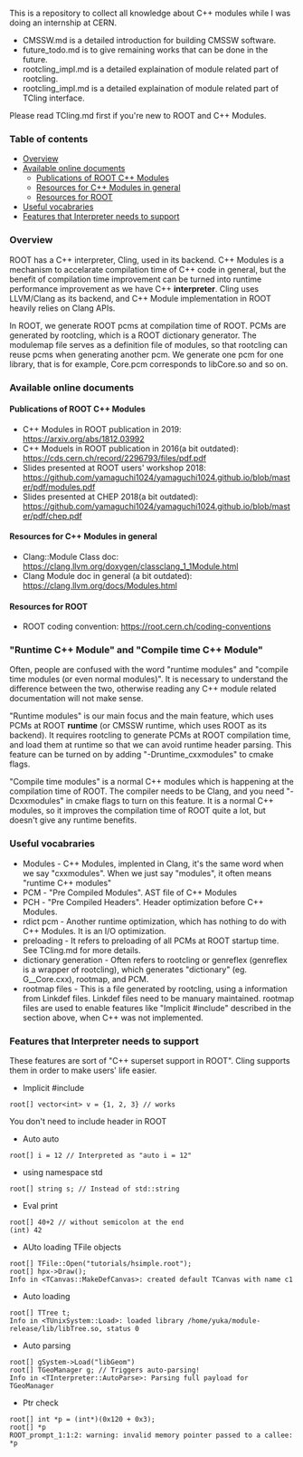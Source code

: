 This is a repository to collect all knowledge about C++ modules while I was doing an internship at CERN.

- CMSSW.md is a detailed introduction for building CMSSW software.
- future_todo.md is to give remaining works that can be done in the future.
- rootcling_impl.md is a detailed explaination of module related part of rootcling.
- rootcling_impl.md is a detailed explaination of module related part of TCling interface.

Please read TCling.md first if you're new to ROOT and C++ Modules.

### Table of contents
- [Overview](https://github.com/yamaguchi1024/cxxmodule-doc#overview)
- [Available online documents](https://github.com/yamaguchi1024/cxxmodule-doc#available-online-documents)
   - [Publications of ROOT C++ Modules](https://github.com/yamaguchi1024/cxxmodule-doc#publications-of-root-c-modules)
   - [Resources for C++ Modules in general](https://github.com/yamaguchi1024/cxxmodule-doc#resources-for-c-modules-in-general)
   - [Resources for ROOT](https://github.com/yamaguchi1024/cxxmodule-doc#resources-for-root)
- [Useful vocabraries](https://github.com/yamaguchi1024/cxxmodule-doc#useful-vocabraries)
- [Features that Interpreter needs to support](https://github.com/yamaguchi1024/cxxmodule-doc#features-that-interpreter-needs-to-support)

### Overview
ROOT has a C++ interpreter, Cling, used in its backend. C++ Modules is a mechanism to accelarate compilation time of C++ code in general, but the benefit of compilation time improvement can be turned into runtime performance improvement as we have C++ **interpreter**. Cling uses LLVM/Clang as its backend, and C++ Module implementation in ROOT heavily relies on Clang APIs.

In ROOT, we generate ROOT pcms at compilation time of ROOT. PCMs are generated by rootcling, which is a ROOT dictionary generator. The modulemap file serves as a definition file of modules, so that rootcling can reuse pcms when generating another pcm. We generate one pcm for one library, that is for example, Core.pcm corresponds to libCore.so and so on.

### Available online documents
#### Publications of ROOT C++ Modules
- C++ Modules in ROOT publication in 2019: https://arxiv.org/abs/1812.03992
- C++ Moduels in ROOT publication in 2016(a bit outdated): https://cds.cern.ch/record/2296793/files/pdf.pdf
- Slides presented at ROOT users' workshop 2018: https://github.com/yamaguchi1024/yamaguchi1024.github.io/blob/master/pdf/modules.pdf
- Slides presented at CHEP 2018(a bit outdated): https://github.com/yamaguchi1024/yamaguchi1024.github.io/blob/master/pdf/chep.pdf

#### Resources for C++ Modules in general
- Clang::Module Class doc: https://clang.llvm.org/doxygen/classclang_1_1Module.html
- Clang Module doc in general (a bit outdated): https://clang.llvm.org/docs/Modules.html

#### Resources for ROOT
- ROOT coding convention: https://root.cern.ch/coding-conventions

### "Runtime C++ Module" and "Compile time C++ Module"
Often, people are confused with the word "runtime modules" and "compile time modules (or even normal modules)". It is necessary to understand the difference between the two, otherwise reading any C++ module related documentation will not make sense.

"Runtime modules" is our main focus and the main feature, which uses PCMs at ROOT **runtime** (or CMSSW runtime, which uses ROOT as its backend). It requires rootcling to generate PCMs at ROOT compilation time, and load them at runtime so that we can avoid runtime header parsing. This feature can be turned on by adding "-Druntime_cxxmodules" to cmake flags.

"Compile time modules" is a normal C++ modules which is happening at the compilation time of ROOT. The compiler needs to be Clang, and you need "-Dcxxmodules" in cmake flags to turn on this feature. It is a normal C++ modules, so it improves the compilation time of ROOT quite a lot, but doesn't give any runtime benefits.

### Useful vocabraries
- Modules - C++ Modules, implented in Clang, it's the same word when we say "cxxmodules". When we just say "modules", it often means "runtime C++ modules"
- PCM - "Pre Compiled Modules". AST file of C++ Modules
- PCH - "Pre Compiled Headers". Header optimization before C++ Modules.
- rdict pcm - Another runtime optimization, which has nothing to do with C++ Modules. It is an I/O optimization.
- preloading - It refers to preloading of all PCMs at ROOT startup time. See TCling.md for more details.
- dictionary generation - Often refers to rootcling or genreflex (genreflex is a wrapper of rootcling), which generates "dictionary" (eg. G__Core.cxx), rootmap, and PCM.
- rootmap files - This is a file generated by rootcling, using a information from Linkdef files. Linkdef files need to be manuary maintained. rootmap files are used to enable features like "Implicit #include" described in the section above, when C++ was not implemented.

### Features that Interpreter needs to support

These features are sort of "C++ superset support in ROOT". Cling supports them in order to make users' life easier.

- Implicit #include
```
root[] vector<int> v = {1, 2, 3} // works
```
You don't need to include header in ROOT

- Auto auto
```
root[] i = 12 // Interpreted as "auto i = 12"
```

- using namespace std
```
root[] string s; // Instead of std::string
```

- Eval print
```
root[] 40+2 // without semicolon at the end
(int) 42
```

- AUto loading TFile objects
```
root[] TFile::Open("tutorials/hsimple.root");
root[] hpx->Draw();
Info in <TCanvas::MakeDefCanvas>: created default TCanvas with name c1
```

- Auto loading
```
root[] TTree t;
Info in <TUnixSystem::Load>: loaded library /home/yuka/module-release/lib/libTree.so, status 0
```

- Auto parsing
```
root[] gSystem->Load("libGeom")
root[] TGeoManager g; // Triggers auto-parsing!
Info in <TInterpreter::AutoParse>: Parsing full payload for TGeoManager
```

- Ptr check
```
root[] int *p = (int*)(0x120 + 0x3);
root[] *p
ROOT_prompt_1:1:2: warning: invalid memory pointer passed to a callee: *p
```
